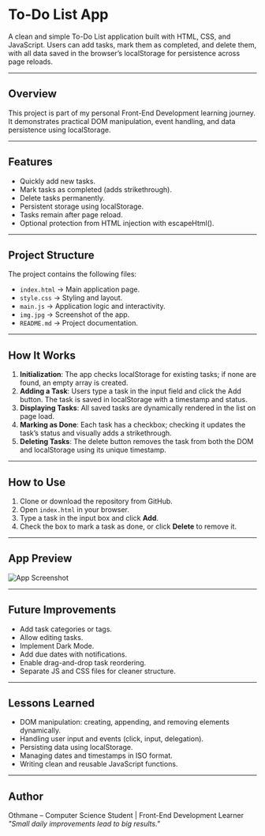 
# To-Do List App

A clean and simple To-Do List application built with HTML, CSS, and JavaScript. Users can add tasks, mark them as completed, and delete them, with all data saved in the browser’s localStorage for persistence across page reloads.

---

## Overview
This project is part of my personal Front-End Development learning journey.
It demonstrates practical DOM manipulation, event handling, and data persistence using localStorage.

---

## Features
- Quickly add new tasks.
- Mark tasks as completed (adds strikethrough).
- Delete tasks permanently.
- Persistent storage using localStorage.
- Tasks remain after page reload.
- Optional protection from HTML injection with escapeHtml().

---

## Project Structure
The project contains the following files:
- `index.html` → Main application page.
- `style.css` → Styling and layout.
- `main.js` → Application logic and interactivity.
- `img.jpg` → Screenshot of the app.
- `README.md` → Project documentation.

---

## How It Works
1. **Initialization**: The app checks localStorage for existing tasks; if none are found, an empty array is created.
2. **Adding a Task**: Users type a task in the input field and click the Add button. The task is saved in localStorage with a timestamp and status.
3. **Displaying Tasks**: All saved tasks are dynamically rendered in the list on page load.
4. **Marking as Done**: Each task has a checkbox; checking it updates the task’s status and visually adds a strikethrough.
5. **Deleting Tasks**: The delete button removes the task from both the DOM and localStorage using its unique timestamp.

---

## How to Use
1. Clone or download the repository from GitHub.
2. Open `index.html` in your browser.
3. Type a task in the input box and click **Add**.
4. Check the box to mark a task as done, or click **Delete** to remove it.

---

## App Preview
![App Screenshot](img.jpge)

---

## Future Improvements
- Add task categories or tags.
- Allow editing tasks.
- Implement Dark Mode.
- Add due dates with notifications.
- Enable drag-and-drop task reordering.
- Separate JS and CSS files for cleaner structure.

---

## Lessons Learned
- DOM manipulation: creating, appending, and removing elements dynamically.
- Handling user input and events (click, input, delegation).
- Persisting data using localStorage.
- Managing dates and timestamps in ISO format.
- Writing clean and reusable JavaScript functions.

---

## Author
Othmane – Computer Science Student | Front-End Development Learner  
*"Small daily improvements lead to big results."*